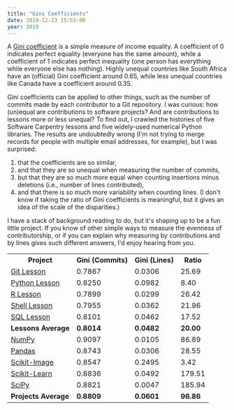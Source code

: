 ```yaml
---
title: "Gini Coefficients"
date: 2019-12-23 15:53:00
year: 2019
---
```


A [Gini coefficient](https://en.wikipedia.org/wiki/Gini_coefficient)
is a simple measure of income equality.
A coefficient of 0 indicates perfect equality (everyone has the same amount),
while a coefficient of 1 indicates perfect inequality
(one person has everything while everyone else has nothing).
Highly unequal countries like South Africa have an (official) Gini coefficient around 0.65,
while less unequal countries like Canada have a coefficient around 0.35.

Gini coefficients can be applied to other things,
such as the number of commits made by each contributor to a Git repository.
I was curious:
how (un)equal are contributions to software projects?
And are contributions to lessons more or less unequal?
To find out,
I crawled the histories of five Software Carpentry lessons
and five widely-used numerical Python libraries.
The results are undoubtedly wrong
(I'm not trying to merge records for people with multiple email addresses, for example),
but I was surprised:

1.  that the coefficients are so similar,
2.  and that they are so unequal when measuring the number of commits,
3.  but that they are so much more equal when counting insertions minus deletions
    (i.e., number of lines contributed),
4.  and that there is so much more variability when counting lines.
    (I don't know if taking the ratio of Gini coefficients is meaningful,
    but it gives an idea of the scale of the disparities.)

I have a stack of background reading to do,
but it's shaping up to be a fun little project.
If you know of other simple ways to measure the evenness of contributorship,
or if you can explain why measuring by contributions and by lines gives such different answers,
I'd enjoy hearing from you.

<table>
  <tr>
    <th>Project</th>
    <th>Gini (Commits)</th>
    <th>Gini (Lines)</th>
    <th>Ratio</th>
  </tr>
  <tr>
    <td><a href="https://github.com/swcarpentry/git-novice/">Git Lesson</a></td>
    <td class="right">0.7867</td>
    <td class="right">0.0306</td>
    <td class="right">25.69</td>
  </tr>
  <tr>
    <td><a href="https://github.com/swcarpentry/python-novice-gapminder/">Python Lesson</a></td>
    <td class="right">0.8250</td>
    <td class="right">0.0982</td>
    <td class="right">8.40</td>
  </tr>
  <tr>
    <td><a href="https://github.com/swcarpentry/r-novice-gapminder/">R Lesson</a></td>
    <td class="right">0.7899</td>
    <td class="right">0.0299</td>
    <td class="right">26.42</td>
  </tr>
  <tr>
    <td><a href="https://github.com/swcarpentry/shell-novice/">Shell Lesson</a></td>
    <td class="right">0.7955</td>
    <td class="right">0.0362</td>
    <td class="right">21.96</td>
  </tr>
  <tr>
    <td><a href="https://github.com/swcarpentry/sql-novice-survey/">SQL Lesson</a></td>
    <td class="right">0.8101</td>
    <td class="right">0.0462</td>
    <td class="right">17.52</td>
  </tr>
  <tr>
    <td><strong>Lessons Average</strong></td>
    <td class="right"><strong>0.8014</strong></td>
    <td class="right"><strong>0.0482</strong></td>
    <td class="right"><strong>20.00</strong></td>
  </tr>
  <tr>
    <td><a href="https://github.com/numpy/numpy/">NumPy</a></td>
    <td class="right">0.9097</td>
    <td class="right">0.0105</td>
    <td class="right">86.89</td>
  </tr>
  <tr>
    <td><a href="https://github.com/pandas-dev/pandas/">Pandas</a></td>
    <td class="right">0.8743</td>
    <td class="right">0.0306</td>
    <td class="right">28.55</td>
  </tr>
  <tr>
    <td><a href="https://github.com/scikit-image/scikit-image/">Scikit-Image</a></td>
    <td class="right">0.8547</td>
    <td class="right">0.2495</td>
    <td class="right">3.42</td>
  </tr>
  <tr>
    <td><a href="https://github.com/scikit-learn/scikit-learn/">Scikit-Learn</a></td>
    <td class="right">0.8836</td>
    <td class="right">0.0492</td>
    <td class="right">179.51</td>
  </tr>
  <tr>
    <td><a href="https://github.com/scipy/scipy/">SciPy</a></td>
    <td class="right">0.8821</td>
    <td class="right">0.0047</td>
    <td class="right">185.94</td>
  </tr>
  <tr>
    <td><strong>Projects Average</strong></td>
    <td class="right"><strong>0.8809</strong></td>
    <td class="right"><strong>0.0601</strong></td>
    <td class="right"><strong>96.86</strong></td>
  </tr>
</table>
